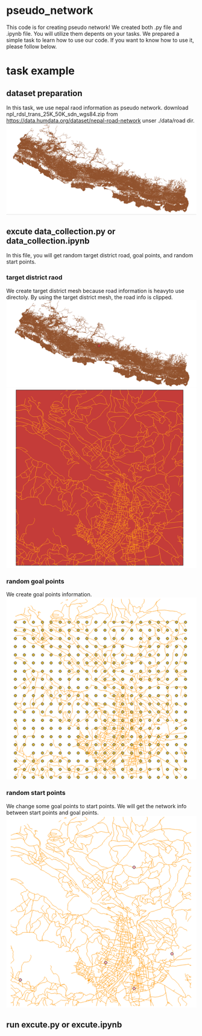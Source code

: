 # pseudo_network
This code is for creating pseudo network!
We created both .py file and .ipynb file. You will utilize them depents on your tasks.
We prepared a simple task to learn how to use our code. If you want to know how to use it, please follow below.


# task example
## dataset preparation
In this task, we use nepal raod information as pseudo network.
download npl_rdsl_trans_25K_50K_sdn_wgs84.zip from https://data.humdata.org/dataset/nepal-road-network unser ./data/road dir.  
![画像](/assets/road.png)

## excute data_collection.py or data_collection.ipynb
In this file, you will get random target district road, goal points, and random start points.

### target district raod
We create target district mesh because road information is heavyto use directoly. 
By using the target district mesh, the road info is clipped.  
![画像](/assets/tar_road.png)
![画像](/assets/tar_road_dis.png)

### random goal points
We create goal points information.  
![画像](/assets/goal_points.png)

### random start points
We change some goal points to start points. We will get the network info between start points and goal points.
![画像](/assets/start_points.png)


## run excute.py or excute.ipynb
